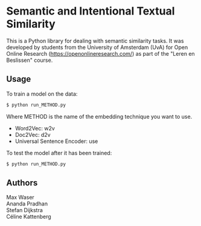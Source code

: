 # Semantic and Intentional Textual Similarity

This is a Python library for dealing with semantic similarity tasks. It was developed by students from the University of Amsterdam (UvA) for Open Online Research (https://openonlineresearch.com/) as part of the "Leren en Beslissen" course.

## Usage

To train a model on the data:
```bash
$ python run_METHOD.py
```
Where METHOD is the name of the embedding technique you want to use. 

- Word2Vec: w2v  
- Doc2Vec: d2v  
- Universal Sentence Encoder: use

To test the model after it has been trained:
```bash
$ python run_METHOD.py
```

## Authors

Max Waser  
Ananda Pradhan  
Stefan Dijkstra  
Céline Kattenberg
